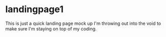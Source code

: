 # landingpage1
This is just a quick landing page mock up I'm throwing out into the void to make sure I'm staying on top of my coding.
